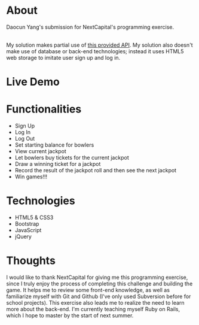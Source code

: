 # About

Daocun Yang's submission for NextCapital's programming exercise. <br /><br />

My solution makes partial use of <a href="https://github.com/BLC/bowling-api-client">this provided API</a>. My solution also doesn't make use of database or back-end technologies; instead it uses HTML5 web storage to imitate user sign up and log in. 

# Live Demo

# Functionalities
<ul>
<li>Sign Up</li>
<li>Log In</li>
<li>Log Out</li>
<li>Set starting balance for bowlers</li>
<li>View current jackpot</li>
<li>Let bowlers buy tickets for the current jackpot</li>
<li>Draw a winning ticket for a jackpot</li>
<li>Record the result of the jackpot roll and then see the next jackpot</li>
<li>Win games!!!</li>
</ul>

# Technologies
<ul>
<li>HTML5 & CSS3</li>
<li>Bootstrap</li>
<li>JavaScript</li>
<li>jQuery</li>
</ul>

# Thoughts
I would like to thank NextCapital for giving me this programming exercise, since I truly enjoy the process of completing this challenge and building the game. It helps me to review some front-end knowledge, as well as familiarize myself with Git and Github (I've only used Subversion before for school projects). This exercise also leads me to realize the need to learn more about the back-end. I'm currently teaching myself Ruby on Rails, which I hope to master by the start of next summer.  
